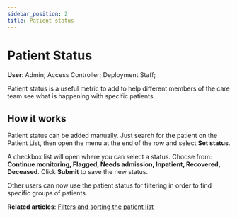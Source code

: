 ```yaml
---
sidebar_position: 2
title: Patient status
---
```

# Patient Status
**User**: Admin; Access Controller; Deployment Staff; 

Patient status is a useful metric to add to help different members of the care team see what is happening with specific patients.
## How it works​
Patient status can be added manually. Just search for the patient on the Patient List, then open the menu at the end of the row and select **Set status**.

A checkbox list will open where you can select a status. Choose from: **Continue monitoring, Flagged, Needs admission, Inpatient, Recovered, Deceased**. Click **Submit** to save the new status.

Other users can now use the patient status for filtering in order to find specific groups of patients.

**Related articles**: [Filters and sorting the patient list](https://github.com/huma-engineering/huma-docs/blob/99f12b32f4c6ce6f6e559b261e1899a817077982/data-collection/Clinician%20Portal/Managing%20Patients/Patient%20list.md) 

